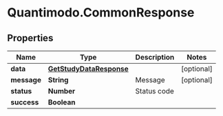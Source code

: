 # Quantimodo.CommonResponse

## Properties
Name | Type | Description | Notes
------------ | ------------- | ------------- | -------------
**data** | [**GetStudyDataResponse**](GetStudyDataResponse.md) |  | [optional] 
**message** | **String** | Message | [optional] 
**status** | **Number** | Status code | 
**success** | **Boolean** |  | 


